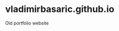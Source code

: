 # vladimirbasaric.github.io
Old portfolio website 
<a src="img/transport-app.mp4" type="video/mp4"></a>
                   
